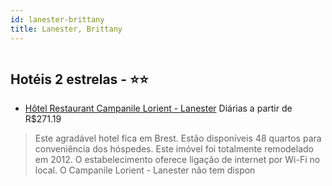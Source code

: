 ```yaml
---
id: lanester-brittany
title: Lanester, Brittany
---
```


<center><img src="http://photos.hotelbeds.com/giata/41/410328/410328a_hb_a_001.jpg" alt="" /></center>


## Hotéis 2 estrelas - ⭐️⭐️

-    [Hôtel Restaurant Campanile Lorient - Lanester](https://www.hurb.com/hoteis/lanester/hotel-restaurant-campanile-lorient-lanester-JNP-JP791989?cmp=18055) Diárias a partir de R$271.19
   > Este agradável hotel fica em Brest. Estão disponíveis 48 quartos para conveniência dos hóspedes. Este imóvel foi totalmente remodelado em 2012. O estabelecimento oferece ligação de internet por Wi-Fi no local. O Campanile Lorient - Lanester não tem dispon

